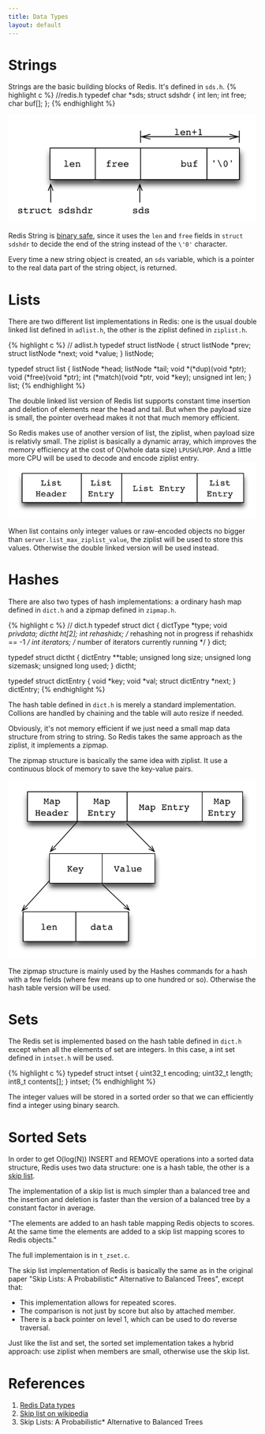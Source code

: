 ```yaml
---
title: Data Types
layout: default
---
```


# Strings #
Strings are the basic building blocks of Redis. It's defined in `sds.h`.
{% highlight c %}
//redis.h
typedef char *sds;
struct sdshdr {
    int len;
    int free;
    char buf[];
};
{% endhighlight %}

![Redis string](/assets/images/redis/sds.png)

Redis String is [binary safe](http://en.wikipedia.org/wiki/Binary-safe), since it uses the
`len` and `free` fields in `struct sdshdr` to decide the end of the
string instead of the `\'0'` character. 

Every time a new string object is created, an `sds` variable, which is
a pointer to the real data part of the string object, is returned.

# Lists #
There are two different list implementations in Redis: one is the
usual double linked list defined in `adlist.h`, the other is
the ziplist defined in `ziplist.h`. 

{% highlight c %}
// adlist.h
typedef struct listNode {
    struct listNode *prev;
    struct listNode *next;
    void *value;
} listNode;

typedef struct list {
    listNode *head;
    listNode *tail;
    void *(*dup)(void *ptr);
    void (*free)(void *ptr);
    int (*match)(void *ptr, void *key);
    unsigned int len;
} list;
{% endhighlight %}

The double linked list version of Redis list supports constant time
insertion and deletion of elements near the head and tail. But when
the payload size is small, the pointer overhead makes it not that much
memory efficient.

So Redis makes use of another version of list, the ziplist, when
payload size is relativly small. The ziplist is basically a dynamic
array, which improves the memory efficiency at the cost of O(whole
data size) `LPUSH`/`LPOP`. And a little more CPU will be used to
decode and encode ziplist entry.
![Ziplist](/assets/images/redis/ziplist.png)

When list contains only integer values or raw-encoded objects no bigger
than `server.list_max_ziplist_value`, the ziplist will be used to
store this values. Otherwise the double linked version will be used
instead.

# Hashes #
There are also two types of hash implementations: a ordinary hash map
defined in `dict.h` and a zipmap defined in `zipmap.h`. 

{% highlight c %}
// dict.h
typedef struct dict {
    dictType *type;
    void *privdata;
    dictht ht[2];
    int rehashidx; /* rehashing not in progress if rehashidx == -1 */
    int iterators; /* number of iterators currently running */
} dict;

typedef struct dictht {
    dictEntry **table;
    unsigned long size;
    unsigned long sizemask;
    unsigned long used;
} dictht;

typedef struct dictEntry {
    void *key;
    void *val;
    struct dictEntry *next;
} dictEntry;
{% endhighlight %}

The hash table defined in `dict.h` is merely a standard
implementation. Collions are handled by chaining and the table will
auto resize if needed.

Obviously, it's not memory efficient if we just need a small map data
structure from string to string. So Redis takes the same approach as the
ziplist, it implements a zipmap.

The zipmap structure is basically the same idea with ziplist. It use a
continuous block of memory to save the key-value pairs.

![zip map](/assets/images/redis/zipmap.png)

The zipmap structure is mainly used by the Hashes commands for a hash
with a few fields (where few means up to one hundred or so). Otherwise
the hash table version will be used.

# Sets #
The Redis set is implemented based on the hash table defined in
`dict.h` except when all the elements of set are integers. In this
case, a int set defined in `intset.h` will be used.

{% highlight c %}
typedef struct intset {
    uint32_t encoding;
    uint32_t length;
    int8_t contents[];
} intset;
{% endhighlight %}

The integer values will be stored in a sorted order so that we can
efficiently find a integer using binary search.

# Sorted Sets #
In order to get O(log(N)) INSERT and REMOVE operations into a sorted
data structure, Redis uses two data structure: one is a hash table,
the other is a [skip list](http://en.wikipedia.org/wiki/Skip_list).

The implementation of a skip list is much simpler than a balanced
tree and the insertion and deletion is faster than the version of a
balanced tree by a constant factor in average.

"The elements are added to an hash table mapping Redis objects to
scores. At the same time the elements are added to a skip list mapping
scores to Redis objects." 

The full implementaion is in `t_zset.c`.

The skip list implementation of Redis is basically the same as in the
original paper "Skip Lists: A Probabilistic* Alternative to Balanced
Trees", except that:

* This implementation allows for repeated scores.
* The comparison is not just by score but also by attached member.
* There is a back pointer on level 1, which can be used to do reverse
traversal.

Just like the list and set, the sorted set implementation takes a
hybrid approach: use ziplist when members are small, otherwise use the
skip list.


# References #
1. [Redis Data types](http://redis.io/topics/data-types)
2. [Skip list on wikipedia](http://en.wikipedia.org/wiki/Skip_list)
3. Skip Lists: A Probabilistic* Alternative to Balanced Trees
